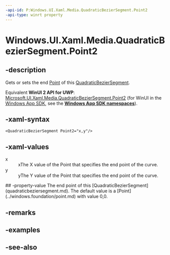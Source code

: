 ```yaml
---
-api-id: P:Windows.UI.Xaml.Media.QuadraticBezierSegment.Point2
-api-type: winrt property
---
```


<!-- Property syntax
public Windows.Foundation.Point Point2 { get;  set; }
-->

# Windows.UI.Xaml.Media.QuadraticBezierSegment.Point2

## -description
Gets or sets the end [Point](../windows.foundation/point.md) of this [QuadraticBezierSegment](quadraticbeziersegment.md).

Equivalent **WinUI 2 API for UWP**: [Microsoft.UI.Xaml.Media.QuadraticBezierSegment.Point2](/windows/winui/api/microsoft.ui.xaml.media.quadraticbeziersegment.point2) (for WinUI in the [Windows App SDK](/windows/apps/windows-app-sdk/), see the **[Windows App SDK namespaces](/windows/windows-app-sdk/api/winrt/)**).

## -xaml-syntax
```xaml
<QuadraticBezierSegment Point2="x,y"/>
```


## -xaml-values
<dl><dt>x</dt><dd>xThe X value of the Point that specifies the end point of the curve.</dd>
<dt>y</dt><dd>yThe Y value of the Point that specifies the end point of the curve.</dd>
</dl>
## -property-value
The end point of this [QuadraticBezierSegment](quadraticbeziersegment.md). The default value is a [Point](../windows.foundation/point.md) with value 0,0.

## -remarks

## -examples

## -see-also
